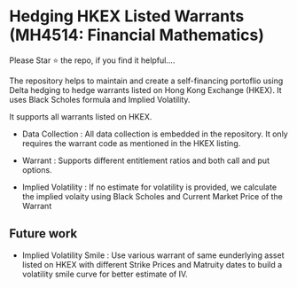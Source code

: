 # Hedging HKEX Listed Warrants (MH4514: Financial Mathematics)

Please Star ⭐️ the repo, if you find it helpful....

The repository helps to maintain and create a self-financing portoflio using Delta hedging to hedge warrants listed on Hong Kong Exchange (HKEX). It uses Black Scholes formula and Implied Volatility.

It supports all warrants listed on HKEX. 

- Data Collection : All data collection is embedded in the repository. It only requires the warrant code as mentioned in the HKEX listing.

- Warrant : Supports different entitlement ratios and both call and put options.

- Implied Volatility : If no estimate for volatility is provided, we calculate the implied volaity using Black Scholes and Current Market Price of the Warrant


## Future work

- Implied Volatility Smile : Use various warrant of same eunderlying asset listed on HKEX with different Strike Prices and Matruity dates to build a volatility smile curve for better estimate of IV.
